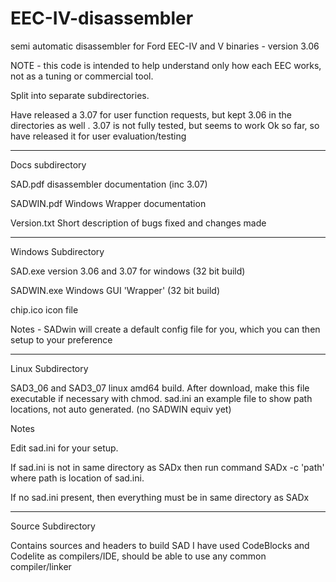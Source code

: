 # EEC-IV-disassembler
semi automatic disassembler for Ford EEC-IV and V binaries - version 3.06

NOTE - this code is intended to help understand only how each EEC works, not as a tuning or commercial tool. 


Split into separate subdirectories.

Have released a 3.07 for user function requests, but kept 3.06 in the directories as well .
3.07 is not fully tested, but seems to work Ok so far, so have released it for user evaluation/testing

-------------------------------------------------

Docs subdirectory

SAD.pdf    disassembler documentation (inc 3.07)

SADWIN.pdf  Windows Wrapper documentation

Version.txt  Short description of bugs fixed and changes made

-------------------------------------------------

Windows Subdirectory

SAD.exe     version 3.06 and 3.07 for windows   (32 bit build)

SADWIN.exe  Windows GUI 'Wrapper'   (32 bit build)

chip.ico   icon file


Notes -  SADwin will create a default config file for you, which you can then setup to your preference

---------------------------------------

Linux Subdirectory 

SAD3_06 and SAD3_07  linux amd64 build.    After download, make this file executable if necessary with chmod.
sad.ini    an example file to show path locations, not auto generated. (no SADWIN equiv yet)

Notes

Edit sad.ini for your setup.

If sad.ini is not in same directory as SADx  then run command  SADx -c 'path'   where path is location of sad.ini.

If no sad.ini present, then everything must be in same directory as SADx

----------------------------------

Source Subdirectory

Contains sources and headers to build SAD
I have used CodeBlocks and Codelite as compilers/IDE, should be able to use any common compiler/linker

